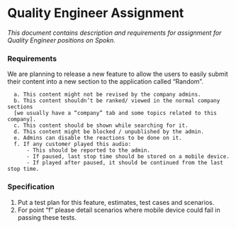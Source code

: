 # Quality Engineer Assignment

_This document contains description and requirements for assignment for Quality Engineer positions on Spokn._


### Requirements

We are planning to release a new feature to allow the users to easily submit their content into a new section to the application called “Random”.

      a. This content might not be revised by the company admins.                               
      b. This content shouldn’t be ranked/ viewed in the normal company sections 
      [we usually have a “company” tab and some topics related to this company].               
      c. This content should be shown while searching for it.                                     
      d. This content might be blocked / unpublished by the admin.                                        
      e. Admins can disable the reactions to be done on it.                                       
      f. If any customer played this audio:       
          - This should be reported to the admin. 
          - If paused, last stop time should be stored on a mobile device.    
          - If played after paused, it should be continued from the last stop time.    

### Specification

1. Put a test plan for this feature, estimates, test cases and scenarios.                                           
2. For point “f” please detail scenarios where mobile device could fail in passing these tests.                 
